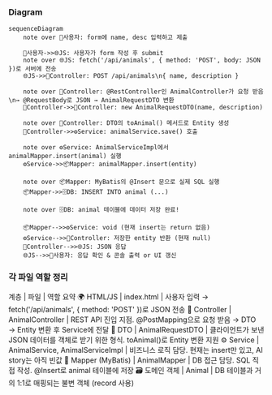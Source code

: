 ### Diagram

```mermaid
sequenceDiagram
    note over 👤사용자: form에 name, desc 입력하고 제출

    👤사용자->>🌐JS: 사용자가 form 작성 후 submit
    note over 🌐JS: fetch('/api/animals', { method: 'POST', body: JSON })로 서버에 전송
    🌐JS->>🎯Controller: POST /api/animals\n{ name, description }

    note over 🎯Controller: @RestController인 AnimalController가 요청 받음\n→ @RequestBody로 JSON → AnimalRequestDTO 변환
    🎯Controller->>🎯Controller: new AnimalRequestDTO(name, description)

    note over 🎯Controller: DTO의 toAnimal() 메서드로 Entity 생성
    🎯Controller->>⚙️Service: animalService.save() 호출

    note over ⚙️Service: AnimalServiceImpl에서 animalMapper.insert(animal) 실행
    ⚙️Service->>📦Mapper: animalMapper.insert(entity)

    note over 📦Mapper: MyBatis의 @Insert 문으로 실제 SQL 실행
    📦Mapper->>🗄️DB: INSERT INTO animal (...)

    note over 🗄️DB: animal 테이블에 데이터 저장 완료!

    📦Mapper-->>⚙️Service: void (현재 insert는 return 없음)
    ⚙️Service-->>🎯Controller: 저장한 entity 반환 (현재 null)
    🎯Controller-->>🌐JS: JSON 응답
    🌐JS-->>👤사용자: 응답 확인 & 콘솔 출력 or UI 갱신
```

### 각 파일 역할 정리

계층 | 파일 | 역할 요약
🌍 HTML/JS | index.html | 사용자 입력 → fetch('/api/animals', { method: 'POST' })로 JSON 전송
🎯 Controller | AnimalController | REST API 진입 지점. @PostMapping으로 요청 받음 → DTO → Entity 변환 후 Service에 전달
🧠 DTO | AnimalRequestDTO | 클라이언트가 보낸 JSON 데이터를 객체로 받기 위한 형식. toAnimal()로 Entity 변환 지원
⚙️ Service | AnimalService, AnimalServiceImpl | 비즈니스 로직 담당. 현재는 insert만 있고, AI story는 아직 빈값
🧩 Mapper (MyBatis) | AnimalMapper | DB 접근 담당. SQL 직접 작성. @Insert로 animal 테이블에 저장
🗃️ 도메인 객체 | Animal | DB 테이블과 거의 1:1로 매핑되는 불변 객체 (record 사용)

